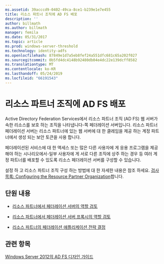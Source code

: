 ```yaml
---
ms.assetid: 39acccd9-0402-49ca-8ce1-b239e1e7e455
title: 리소스 파트너 조직에 AD FS 배포
description: ''
author: billmath
ms.author: billmath
manager: femila
ms.date: 05/31/2017
ms.topic: article
ms.prod: windows-server-threshold
ms.technology: identity-adfs
ms.openlocfilehash: 87849e1d7a5eb8fef24a551dfc681c65a202f027
ms.sourcegitcommit: 0b5fd4dc4148b92480db04e4dc22e139dcff8582
ms.translationtype: MT
ms.contentlocale: ko-KR
ms.lasthandoff: 05/24/2019
ms.locfileid: "66191543"
---
```

# <a name="deploying-ad-fs-in-the-resource-partner-organization"></a>리소스 파트너 조직에 AD FS 배포

Active Directory Federation Services에서 리소스 파트너 조직 \(AD FS\) 웹 서버가 속한 리소스를 보호 하는 조직을 나타냅니다\-쪽 페더레이션 서버입니다. 리소스 파트너 페더레이션 서버는 리소스 파트너에 있는 웹 서버에 대 한 클레임을 제공 하는 계정 파트너에서 생성 되는 보안 토큰을 사용 합니다.  
  
페더레이션된 서비스에 대 한 액세스 또는 많은 다른 사용자에 게 응용 프로그램을 제공 해야 하는 시나리오에서-일부 사용자에 게 서로 다른 조직에 상주 하는 경우 등 여러 계정 파트너를 배포할 수 있도록 리소스 페더레이션 서버를 구성할 수 있습니다.  
  
설정 하 고 리소스 파트너 조직 구성 하는 방법에 대 한 자세한 내용은 참조 하세요. [검사 목록: Configuring the Resource Partner Organization](../../ad-fs/deployment/Checklist--Configuring-the-Resource-Partner-Organization.md)합니다.  
  
## <a name="in-this-section"></a>단원 내용  
  
-   [리소스 파트너에서 페더레이션 서버의 역할 검토](Review-the-Role-of-the-Federation-Server-in-the-Resource-Partner.md)  
  
-   [리소스 파트너에서 페더레이션 서버 프록시의 역할 검토](Review-the-Role-of-the-Federation-Server-Proxy-in-the-Resource-Partner.md)  
  
-   [리소스 파트너의 페더레이션 애플리케이션 전략 결정](Determine-Your-Federated-Application-Strategy-in-the-Resource-Partner.md)  
  

## <a name="see-also"></a>관련 항목
[Windows Server 2012의 AD FS 디자인 가이드](AD-FS-Design-Guide-in-Windows-Server-2012.md)
